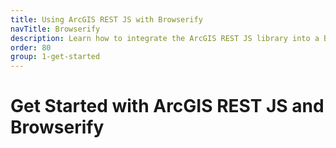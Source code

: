 ```yaml
---
title: Using ArcGIS REST JS with Browserify
navTitle: Browserify
description: Learn how to integrate the ArcGIS REST JS library into a Browserify based workflow.
order: 80
group: 1-get-started
---
```


# Get Started with ArcGIS REST JS and Browserify

